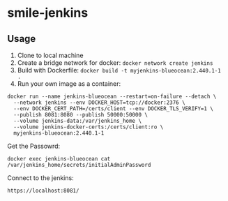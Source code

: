 # smile-jenkins

## Usage

1. Clone to local machine
2. Create a bridge network for docker: `docker network create jenkins`
3. Build with Dockerfile: `docker build -t myjenkins-blueocean:2.440.1-1 .`
4. Run your own image as a container:

```shell
docker run --name jenkins-blueocean --restart=on-failure --detach \
  --network jenkins --env DOCKER_HOST=tcp://docker:2376 \
  --env DOCKER_CERT_PATH=/certs/client --env DOCKER_TLS_VERIFY=1 \
  --publish 8081:8080 --publish 50000:50000 \
  --volume jenkins-data:/var/jenkins_home \
  --volume jenkins-docker-certs:/certs/client:ro \
  myjenkins-blueocean:2.440.1-1
```

Get the Passowrd:

```shell
docker exec jenkins-blueocean cat /var/jenkins_home/secrets/initialAdminPassword
```

Connect to the jenkins:

```shell
https://localhost:8081/
```
